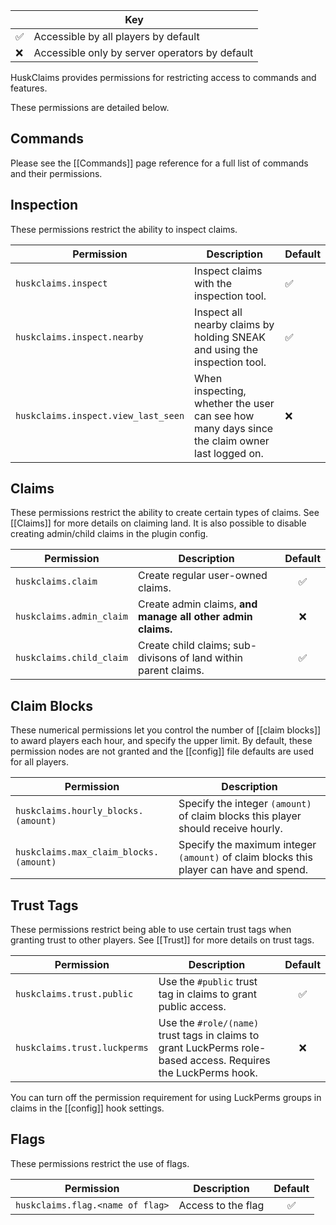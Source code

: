 <table align="right">
    <thead>
        <tr><th colspan="2">Key</th></tr>
    </thead>
    <tbody>
        <tr><td>✅</td><td>Accessible by all players by default</td></tr>
        <tr><td>❌</td><td>Accessible only by server operators by default</td></tr>
    </tbody>
</table>

HuskClaims provides permissions for restricting access to commands and features. 

These permissions are detailed below.

## Commands
Please see the [[Commands]] page reference for a full list of commands and their permissions.

## Inspection
These permissions restrict the ability to inspect claims.

| Permission                          | Description                                                                                   | Default |
|-------------------------------------|-----------------------------------------------------------------------------------------------|---------|
| `huskclaims.inspect`                | Inspect claims with the inspection tool.                                                      | ✅       |
| `huskclaims.inspect.nearby`         | Inspect all nearby claims by holding SNEAK and using the inspection tool.                     | ✅       |
| `huskclaims.inspect.view_last_seen` | When inspecting, whether the user can see how many days since the claim owner last logged on. | ❌       |

## Claims
These permissions restrict the ability to create certain types of claims. See [[Claims]] for more details on claiming land. It is also possible to disable creating admin/child claims in the plugin config.

| Permission               | Description                                                     | Default |
|--------------------------|-----------------------------------------------------------------|:-------:|
| `huskclaims.claim`       | Create regular user-owned claims.                               |    ✅    |
| `huskclaims.admin_claim` | Create admin claims, **and manage all other admin claims.**     |    ❌    |
| `huskclaims.child_claim` | Create child claims; sub-divisons of land within parent claims. |    ✅    |

## Claim Blocks
These numerical permissions let you control the number of [[claim blocks]] to award players each hour, and specify the upper limit. By default, these permission nodes are not granted and the [[config]] file defaults are used for all players.

| Permission                             | Description                                                                            |
|----------------------------------------|----------------------------------------------------------------------------------------|
| `huskclaims.hourly_blocks.(amount)`    | Specify the integer `(amount)` of claim blocks this player should receive hourly.      |
| `huskclaims.max_claim_blocks.(amount)` | Specify the maximum integer `(amount)` of claim blocks this player can have and spend. |


## Trust Tags
These permissions restrict being able to use certain trust tags when granting trust to other players. See [[Trust]] for more details on trust tags.

| Permission                   | Description                                                                                                    | Default |
|------------------------------|----------------------------------------------------------------------------------------------------------------|:-------:|
| `huskclaims.trust.public`    | Use the `#public` trust tag in claims to grant public access.                                                  |    ✅    |
| `huskclaims.trust.luckperms` | Use the `#role/(name)` trust tags in claims to grant LuckPerms role-based access. Requires the LuckPerms hook. |    ❌    |

You can turn off the permission requirement for using LuckPerms groups in claims in the [[config]] hook settings. 

## Flags
These permissions restrict the use of flags.

| Permission                       | Description        | Default |
|----------------------------------|--------------------|:-------:|
| `huskclaims.flag.<name of flag>` | Access to the flag |    ✅    |